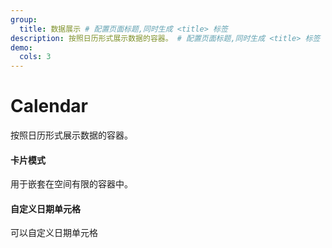 ```yaml
---
group:
  title: 数据展示 # 配置页面标题,同时生成 <title> 标签
description: 按照日历形式展示数据的容器。 # 配置页面标题,同时生成 <title> 标签
demo:
  cols: 3
---
```


# Calendar

按照日历形式展示数据的容器。

#### 卡片模式
用于嵌套在空间有限的容器中。
<code src="./demos/basic.tsx"></code>

#### 自定义日期单元格
可以自定义日期单元格
<code src="./demos/customDay.tsx"></code>

<API></API>